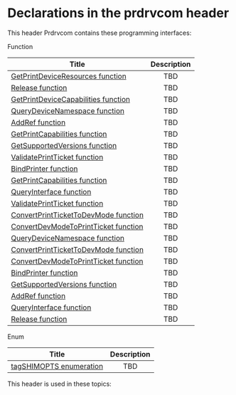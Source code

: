 # Declarations in the prdrvcom header
This header Prdrvcom contains these programming interfaces:

Function

| Title        | Description    |
| ------------- |:-------------:|
| [GetPrintDeviceResources function](nf-prdrvcom-getprintdeviceresources.md) | TBD |
| [Release function](nf-prdrvcom-release.md) | TBD |
| [GetPrintDeviceCapabilities function](nf-prdrvcom-getprintdevicecapabilities.md) | TBD |
| [QueryDeviceNamespace function](nf-prdrvcom-querydevicenamespace.md) | TBD |
| [AddRef function](nf-prdrvcom-addref~r1.md) | TBD |
| [GetPrintCapabilities function](nf-prdrvcom-getprintcapabilities.md) | TBD |
| [GetSupportedVersions function](nf-prdrvcom-getsupportedversions~r1.md) | TBD |
| [ValidatePrintTicket function](nf-prdrvcom-validateprintticket~r1.md) | TBD |
| [BindPrinter function](nf-prdrvcom-bindprinter~r1.md) | TBD |
| [GetPrintCapabilities function](nf-prdrvcom-getprintcapabilities~r1.md) | TBD |
| [QueryInterface function](nf-prdrvcom-queryinterface.md) | TBD |
| [ValidatePrintTicket function](nf-prdrvcom-validateprintticket.md) | TBD |
| [ConvertPrintTicketToDevMode function](nf-prdrvcom-convertprinttickettodevmode~r1.md) | TBD |
| [ConvertDevModeToPrintTicket function](nf-prdrvcom-convertdevmodetoprintticket~r1.md) | TBD |
| [QueryDeviceNamespace function](nf-prdrvcom-querydevicenamespace~r1.md) | TBD |
| [ConvertPrintTicketToDevMode function](nf-prdrvcom-convertprinttickettodevmode.md) | TBD |
| [ConvertDevModeToPrintTicket function](nf-prdrvcom-convertdevmodetoprintticket.md) | TBD |
| [BindPrinter function](nf-prdrvcom-bindprinter.md) | TBD |
| [GetSupportedVersions function](nf-prdrvcom-getsupportedversions.md) | TBD |
| [AddRef function](nf-prdrvcom-addref.md) | TBD |
| [QueryInterface function](nf-prdrvcom-queryinterface~r1.md) | TBD |
| [Release function](nf-prdrvcom-release~r1.md) | TBD |
Enum

| Title        | Description    |
| ------------- |:-------------:|
| [tagSHIMOPTS enumeration](ne-prdrvcom-tagshimopts.md) | TBD |

This header is used in these topics:

